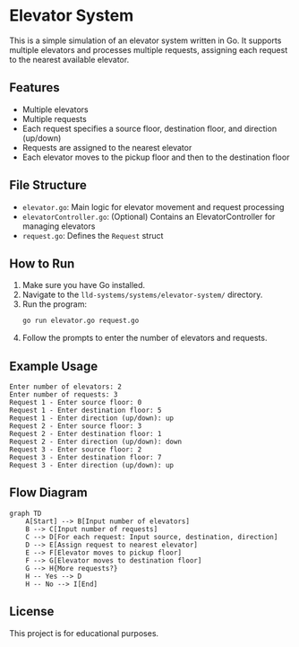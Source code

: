 # Elevator System

This is a simple simulation of an elevator system written in Go. It supports multiple elevators and processes multiple requests, assigning each request to the nearest available elevator.

## Features
- Multiple elevators
- Multiple requests
- Each request specifies a source floor, destination floor, and direction (up/down)
- Requests are assigned to the nearest elevator
- Each elevator moves to the pickup floor and then to the destination floor

## File Structure
- `elevator.go`: Main logic for elevator movement and request processing
- `elevatorController.go`: (Optional) Contains an ElevatorController for managing elevators
- `request.go`: Defines the `Request` struct

## How to Run
1. Make sure you have Go installed.
2. Navigate to the `lld-systems/systems/elevator-system/` directory.
3. Run the program:
   ```sh
   go run elevator.go request.go
   ```
4. Follow the prompts to enter the number of elevators and requests.

## Example Usage
```
Enter number of elevators: 2
Enter number of requests: 3
Request 1 - Enter source floor: 0
Request 1 - Enter destination floor: 5
Request 1 - Enter direction (up/down): up
Request 2 - Enter source floor: 3
Request 2 - Enter destination floor: 1
Request 2 - Enter direction (up/down): down
Request 3 - Enter source floor: 2
Request 3 - Enter destination floor: 7
Request 3 - Enter direction (up/down): up
```

## Flow Diagram

```mermaid
graph TD
    A[Start] --> B[Input number of elevators]
    B --> C[Input number of requests]
    C --> D[For each request: Input source, destination, direction]
    D --> E[Assign request to nearest elevator]
    E --> F[Elevator moves to pickup floor]
    F --> G[Elevator moves to destination floor]
    G --> H{More requests?}
    H -- Yes --> D
    H -- No --> I[End]
```

## License
This project is for educational purposes.
